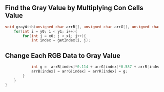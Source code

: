 ## Find the Gray Value by Multiplying Con Cells Value
```c
void grayWith(unsigned char arrB[], unsigned char arrG[], unsigned char arrR[]){
	for(int i = y0; i < y1; i++){
		for(int j = x0; j < x1; j++){
			int index = getIndex(i, j);
```
## Change Each RGB Data to Gray Value
```c
			int g =  arrB[index]*0.114 + arrG[index]*0.587 + arrR[index]*0.299;
			arrB[index] = arrG[index] = arrR[index] = g;
		}
	}
}
```
